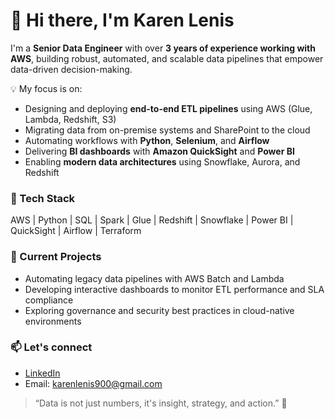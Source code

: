 # 👋 Hi there, I'm Karen Lenis

I'm a **Senior Data Engineer** with over **3 years of experience working with AWS**, building robust, automated, and scalable data pipelines that empower data-driven decision-making.

💡 My focus is on:
- Designing and deploying **end-to-end ETL pipelines** using AWS (Glue, Lambda, Redshift, S3)
- Migrating data from on-premise systems and SharePoint to the cloud
- Automating workflows with **Python**, **Selenium**, and **Airflow**
- Delivering **BI dashboards** with **Amazon QuickSight** and **Power BI**
- Enabling **modern data architectures** using Snowflake, Aurora, and Redshift

### 🔧 Tech Stack
AWS | Python | SQL | Spark | Glue | Redshift | Snowflake | Power BI | QuickSight | Airflow | Terraform

### 🚀 Current Projects
- Automating legacy data pipelines with AWS Batch and Lambda
- Developing interactive dashboards to monitor ETL performance and SLA compliance
- Exploring governance and security best practices in cloud-native environments

### 📫 Let's connect
- [LinkedIn](https://www.linkedin.com/in/karenlenis)
- Email: karenlenis900@gmail.com

> “Data is not just numbers, it's insight, strategy, and action.” 🚀
